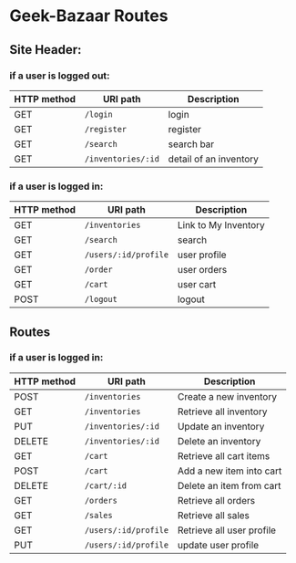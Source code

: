# Geek-Bazaar Routes

## Site Header:

### if a user is logged out:
HTTP method | URI path | Description
--- | --- | ---
GET | `/login` | login
GET | `/register` | register
GET | `/search` | search bar
GET | `/inventories/:id` | detail of an inventory

### if a user is logged in:
HTTP method | URI path | Description 
--- | --- | ---
GET | `/inventories` | Link to My Inventory
GET | `/search`  | search
GET | `/users/:id/profile` | user profile
GET | `/order` | user orders
GET | `/cart` | user cart
POST | `/logout` | logout

## Routes 

### if a user is logged in:
HTTP method | URI path | Description 
--- | --- | ---
POST | `/inventories` | Create a new inventory 
GET | `/inventories` | Retrieve all inventory 
PUT | `/inventories/:id` | Update an inventory
DELETE | `/inventories/:id` | Delete an inventory
GET | `/cart` | Retrieve all cart items
POST | `/cart` | Add a new item into cart
DELETE | `/cart/:id` | Delete an item from cart
GET | `/orders` | Retrieve all orders
GET | `/sales` | Retrieve all sales
GET | `/users/:id/profile` | Retrieve all user profile
PUT | `/users/:id/profile` | update user profile




